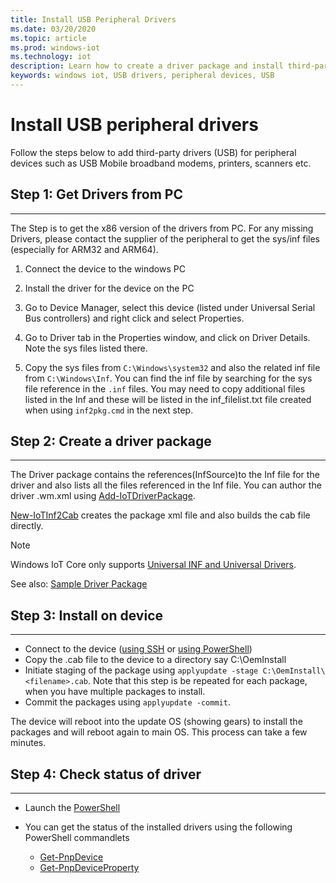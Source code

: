 ```yaml
---
title: Install USB Peripheral Drivers
ms.date: 03/20/2020
ms.topic: article
ms.prod: windows-iot
ms.technology: iot
description: Learn how to create a driver package and install third-party drivers on your devices.
keywords: windows iot, USB drivers, peripheral devices, USB
---
```


# Install USB peripheral drivers
Follow the steps below to add third-party drivers (USB) for peripheral devices such as USB Mobile broadband modems, printers, scanners etc.

## Step 1: Get Drivers from PC
___
The Step is to get the x86 version of the drivers from PC. For any missing Drivers, please contact the supplier of the peripheral to get the sys/inf files (especially for ARM32 and ARM64).


1. Connect the device to the windows PC

2. Install the driver for the device on the PC

3. Go to Device Manager, select this device (listed under Universal Serial Bus controllers) and right click and select Properties.

4. Go to Driver tab in the Properties window, and click on Driver Details. Note the sys files listed there.

5. Copy the sys files from `C:\Windows\system32` and also the related inf file from `C:\Windows\Inf`. You can find the inf file by searching for the sys file reference in the `.inf` files. You may need to copy additional files listed in the Inf and these will be listed in the inf_filelist.txt file created when using  `inf2pkg.cmd` in the next step.


## Step 2: Create a driver package
___

The Driver package contains the references(InfSource)to the Inf file for the driver and also lists all the files referenced in the Inf file. You can author the driver .wm.xml using [Add-IoTDriverPackage](https://github.com/ms-iot/iot-adk-addonkit/tree/master/Tools/IoTCoreImaging/Docs/Add-IoTDriverPackage.md).

[New-IoTInf2Cab](https://github.com/ms-iot/iot-adk-addonkit/tree/master/Tools/IoTCoreImaging/Docs/New-IoTInf2Cab.md) creates the package xml file and also builds the cab file directly.

> [!NOTE]
> Windows IoT Core only supports [Universal INF and Universal Drivers](/windows-hardware/drivers/develop/getting-started-with-universal-drivers).


See also: [Sample Driver Package](https://github.com/ms-iot/iot-adk-addonkit/tree/master/Workspace/Source-arm/BSP/CustomRpi2/Packages/CustomRPi2.GPIO)

## Step 3: Install on device
___

* Connect to the device ([using SSH](/windows/iot-core/connect-your-device/ssh.md) or [using PowerShell](/windows/iot-core/connect-your-device/powershell.md))
* Copy the <filename>.cab file to the device to a directory say C:\OemInstall
* Initiate staging of the package using `applyupdate -stage C:\OemInstall\<filename>.cab`. Note that this step is be repeated for each package, when you have multiple packages to install.
* Commit the packages using `applyupdate -commit`.

The device will reboot into the update OS (showing gears) to install the packages and will reboot again to main OS. This process can take a few minutes.

## Step 4: Check status of driver
___

* Launch the [PowerShell](../connect-your-device/PowerShell.md)
* You can get the status of the installed drivers using the following PowerShell commandlets

	* [Get-PnpDevice](/powershell/module/pnpdevice/get-pnpdevice?preserve-view=true&view=win10-ps)
	* [Get-PnpDeviceProperty](/powershell/module/pnpdevice/get-pnpdeviceproperty?preserve-view=true&view=win10-ps)
